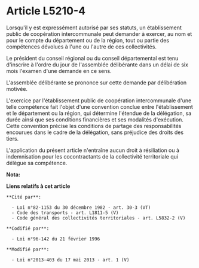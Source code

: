 # Article L5210-4

Lorsqu'il y est expressément autorisé par ses statuts, un établissement public de coopération intercommunale peut demander à
exercer, au nom et pour le compte du département ou de la région, tout ou partie des compétences dévolues à l'une ou l'autre
de ces collectivités. 

Le président du conseil régional ou du conseil départemental  est tenu d'inscrire à l'ordre du jour de l'assemblée
délibérante dans un délai de six mois l'examen d'une demande en ce sens. 

L'assemblée délibérante se prononce sur cette demande par délibération motivée. 

L'exercice par l'établissement public de coopération intercommunale d'une telle compétence fait l'objet d'une convention
conclue entre l'établissement et le département ou la région, qui détermine l'étendue de la délégation, sa durée ainsi que
ses conditions financières et ses modalités d'exécution. Cette convention précise les conditions de partage des
responsabilités encourues dans le cadre de la délégation, sans préjudice des droits des tiers. 

L'application du présent article n'entraîne aucun droit à résiliation ou à indemnisation pour les cocontractants de la
collectivité territoriale qui délègue sa compétence.

**Nota:**



**Liens relatifs à cet article**

	**Cité par**:

	  - Loi n°82-1153 du 30 décembre 1982 - art. 30-3 (VT)
	  - Code des transports - art. L1811-5 (V)
	  - Code général des collectivités territoriales - art. L5832-2 (V)

	**Codifié par**:

	  - Loi n°96-142 du 21 février 1996

	**Modifié par**:

	  - Loi n°2013-403 du 17 mai 2013 - art. 1 (V)
